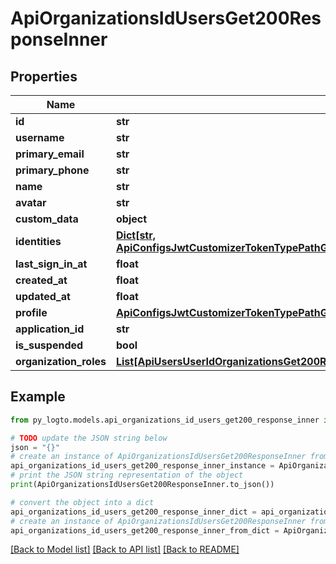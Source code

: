 # ApiOrganizationsIdUsersGet200ResponseInner


## Properties

Name | Type | Description | Notes
------------ | ------------- | ------------- | -------------
**id** | **str** |  | 
**username** | **str** |  | 
**primary_email** | **str** |  | 
**primary_phone** | **str** |  | 
**name** | **str** |  | 
**avatar** | **str** |  | 
**custom_data** | **object** | arbitrary | 
**identities** | [**Dict[str, ApiConfigsJwtCustomizerTokenTypePathGet200ResponseOneOfContextSampleUserIdentitiesValue]**](ApiConfigsJwtCustomizerTokenTypePathGet200ResponseOneOfContextSampleUserIdentitiesValue.md) |  | 
**last_sign_in_at** | **float** |  | 
**created_at** | **float** |  | 
**updated_at** | **float** |  | 
**profile** | [**ApiConfigsJwtCustomizerTokenTypePathGet200ResponseOneOfContextSampleUserProfile**](ApiConfigsJwtCustomizerTokenTypePathGet200ResponseOneOfContextSampleUserProfile.md) |  | 
**application_id** | **str** |  | 
**is_suspended** | **bool** |  | 
**organization_roles** | [**List[ApiUsersUserIdOrganizationsGet200ResponseInnerOrganizationRolesInner]**](ApiUsersUserIdOrganizationsGet200ResponseInnerOrganizationRolesInner.md) |  | 

## Example

```python
from py_logto.models.api_organizations_id_users_get200_response_inner import ApiOrganizationsIdUsersGet200ResponseInner

# TODO update the JSON string below
json = "{}"
# create an instance of ApiOrganizationsIdUsersGet200ResponseInner from a JSON string
api_organizations_id_users_get200_response_inner_instance = ApiOrganizationsIdUsersGet200ResponseInner.from_json(json)
# print the JSON string representation of the object
print(ApiOrganizationsIdUsersGet200ResponseInner.to_json())

# convert the object into a dict
api_organizations_id_users_get200_response_inner_dict = api_organizations_id_users_get200_response_inner_instance.to_dict()
# create an instance of ApiOrganizationsIdUsersGet200ResponseInner from a dict
api_organizations_id_users_get200_response_inner_from_dict = ApiOrganizationsIdUsersGet200ResponseInner.from_dict(api_organizations_id_users_get200_response_inner_dict)
```
[[Back to Model list]](../README.md#documentation-for-models) [[Back to API list]](../README.md#documentation-for-api-endpoints) [[Back to README]](../README.md)


